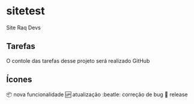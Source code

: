 # sitetest
Site Raq Devs 
## Tarefas
O contole das tarefas desse projeto será realizado GitHub
## Ícones
:package: nova funcionalidade
:up: atualização
:beatle: correção de bug
:checkered_flag: release
